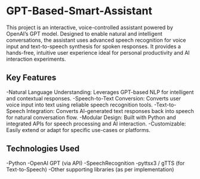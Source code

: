 # GPT-Based-Smart-Assistant
This project is an interactive, voice-controlled assistant powered by OpenAI’s GPT model. Designed to enable natural and intelligent conversations, the assistant uses advanced speech recognition for voice input and text-to-speech synthesis for spoken responses. It provides a hands-free, intuitive user experience ideal for personal productivity and AI interaction experiments.

## Key Features
-Natural Language Understanding: Leverages GPT-based NLP for intelligent and contextual responses.
-Speech-to-Text Conversion: Converts user voice input into text using reliable speech recognition tools.
-Text-to-Speech Integration: Converts AI-generated text responses back into speech for natural conversation flow.
-Modular Design: Built with Python and integrated APIs for speech processing and AI interaction.
-Customizable: Easily extend or adapt for specific use-cases or platforms.

## Technologies Used
-Python
-OpenAI GPT (via API)
-SpeechRecognition
-pyttsx3 / gTTS (for Text-to-Speech)
-Other supporting libraries (as per implementation)

